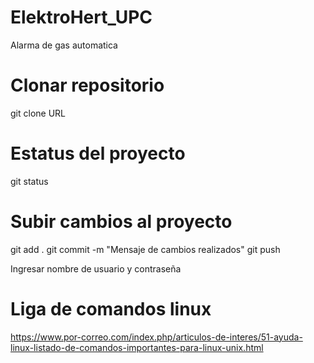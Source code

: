 # ElektroHert_UPC 
Alarma de gas automatica

# Clonar repositorio

git clone URL 

# Estatus del proyecto 

git status

# Subir cambios al proyecto

git add .
git commit -m "Mensaje de cambios realizados" 
git push

Ingresar nombre de usuario y contraseña

# Liga de comandos linux 
https://www.por-correo.com/index.php/articulos-de-interes/51-ayuda-linux-listado-de-comandos-importantes-para-linux-unix.html
